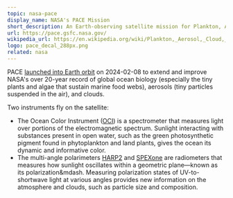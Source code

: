 ```yaml
---
topic: nasa-pace
display_name: NASA's PACE Mission
short_description: An Earth-observing satellite mission for Plankton, Aerosols, Clouds, and ocean Ecosystems.
url: https://pace.gsfc.nasa.gov/
wikipedia_url: https://en.wikipedia.org/wiki/Plankton,_Aerosol,_Cloud,_ocean_Ecosystem
logo: pace_decal_288px.png
related: nasa
---
```


PACE [launched into Earth orbit][launch] on 2024-02-08 to extend and improve NASA's over 20-year record of global ocean biology (especially the tiny plants and algae that sustain marine food webs), aerosols (tiny particles suspended in the air), and clouds.

Two instruments fly on the satellite:
- The Ocean Color Instrument ([OCI]) is a spectrometer that measures light over portions of the electromagnetic spectrum.
  Sunlight interacting with substances present in open water, such as the green photosynthetic pigment found in phytoplankton and land plants, gives the ocean its dynamic and informative color.
- The multi-angle polarimeters [HARP2] and [SPEXone] are radiometers that measures how sunlight oscillates within a geometric plane&mdash;known as its polarization&mdash.
  Measuring polarization states of UV-to-shortwave light at various angles provides new information on the atmosphere and clouds, such as particle size and composition.

[launch]: https://www.youtube.com/watch?v=TONpBd6Z6lE
[OCI]: https://pace.oceansciences.org/oci.htm
[HARP2]: https://pace.oceansciences.org/harp2.htm
[SPEXone]: https://pace.oceansciences.org/spexone.htm
